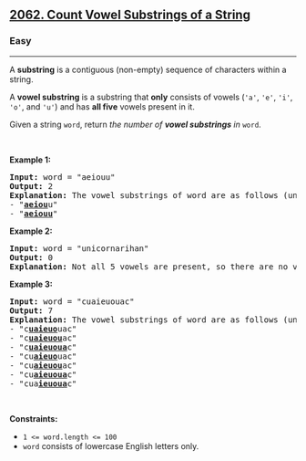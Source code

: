 <h2><a href="https://leetcode.com/problems/count-vowel-substrings-of-a-string/">2062. Count Vowel Substrings of a String</a></h2><h3>Easy</h3><hr><div style="user-select: auto;"><p style="user-select: auto;">A <strong style="user-select: auto;">substring</strong> is a contiguous (non-empty) sequence of characters within a string.</p>

<p style="user-select: auto;">A <strong style="user-select: auto;">vowel substring</strong> is a substring that <strong style="user-select: auto;">only</strong> consists of vowels (<code style="user-select: auto;">'a'</code>, <code style="user-select: auto;">'e'</code>, <code style="user-select: auto;">'i'</code>, <code style="user-select: auto;">'o'</code>, and <code style="user-select: auto;">'u'</code>) and has <strong style="user-select: auto;">all five</strong> vowels present in it.</p>

<p style="user-select: auto;">Given a string <code style="user-select: auto;">word</code>, return <em style="user-select: auto;">the number of <strong style="user-select: auto;">vowel substrings</strong> in</em> <code style="user-select: auto;">word</code>.</p>

<p style="user-select: auto;">&nbsp;</p>
<p style="user-select: auto;"><strong style="user-select: auto;">Example 1:</strong></p>

<pre style="user-select: auto;"><strong style="user-select: auto;">Input:</strong> word = "aeiouu"
<strong style="user-select: auto;">Output:</strong> 2
<strong style="user-select: auto;">Explanation:</strong> The vowel substrings of word are as follows (underlined):
- "<strong style="user-select: auto;"><u style="user-select: auto;">aeiou</u></strong>u"
- "<strong style="user-select: auto;"><u style="user-select: auto;">aeiouu</u></strong>"
</pre>

<p style="user-select: auto;"><strong style="user-select: auto;">Example 2:</strong></p>

<pre style="user-select: auto;"><strong style="user-select: auto;">Input:</strong> word = "unicornarihan"
<strong style="user-select: auto;">Output:</strong> 0
<strong style="user-select: auto;">Explanation:</strong> Not all 5 vowels are present, so there are no vowel substrings.
</pre>

<p style="user-select: auto;"><strong style="user-select: auto;">Example 3:</strong></p>

<pre style="user-select: auto;"><strong style="user-select: auto;">Input:</strong> word = "cuaieuouac"
<strong style="user-select: auto;">Output:</strong> 7
<strong style="user-select: auto;">Explanation:</strong> The vowel substrings of word are as follows (underlined):
- "c<strong style="user-select: auto;"><u style="user-select: auto;">uaieuo</u></strong>uac"
- "c<strong style="user-select: auto;"><u style="user-select: auto;">uaieuou</u></strong>ac"
- "c<strong style="user-select: auto;"><u style="user-select: auto;">uaieuoua</u></strong>c"
- "cu<strong style="user-select: auto;"><u style="user-select: auto;">aieuo</u></strong>uac"
- "cu<strong style="user-select: auto;"><u style="user-select: auto;">aieuou</u></strong>ac"
- "cu<strong style="user-select: auto;"><u style="user-select: auto;">aieuoua</u></strong>c"
- "cua<strong style="user-select: auto;"><u style="user-select: auto;">ieuoua</u></strong>c"
</pre>

<p style="user-select: auto;">&nbsp;</p>
<p style="user-select: auto;"><strong style="user-select: auto;">Constraints:</strong></p>

<ul style="user-select: auto;">
	<li style="user-select: auto;"><code style="user-select: auto;">1 &lt;= word.length &lt;= 100</code></li>
	<li style="user-select: auto;"><code style="user-select: auto;">word</code> consists of lowercase English letters only.</li>
</ul>
</div>
